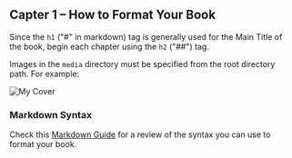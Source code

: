 ## Capter 1 – How to Format Your Book

Since the `h1` ("#" in markdown) tag is generally used for the Main Title of the book, begin each chapter using the `h2` ("##") tag.

Images in the `media` directory must be specified from the root directory path. For example:

![My Cover](./src/media/cover.png)

### Markdown Syntax

Check this [Markdown Guide][1] for a review of the syntax you can use to format your book.


[1]: https://www.markdownguide.org/ "Markdown Guide"